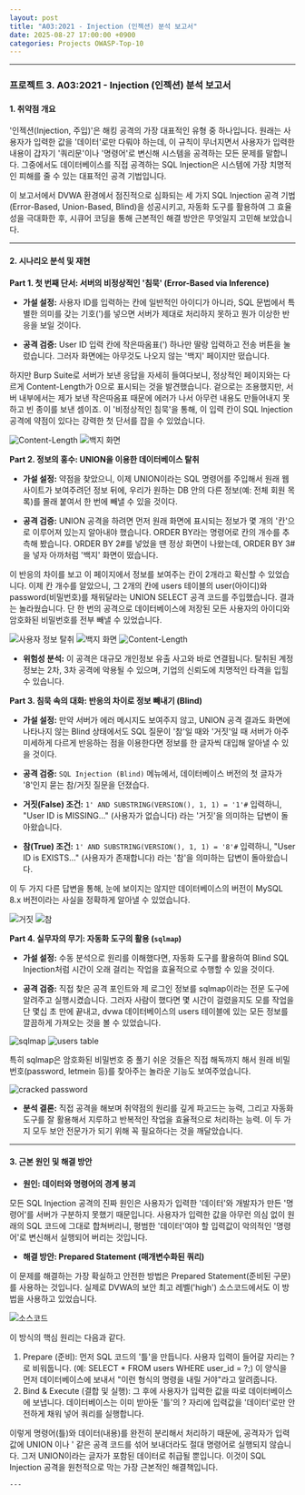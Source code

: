 ```yaml
---
layout: post
title: "A03:2021 - Injection (인젝션) 분석 보고서"
date: 2025-08-27 17:00:00 +0900
categories: Projects OWASP-Top-10
---
```

---

### **프로젝트 3. A03:2021 - Injection (인젝션) 분석 보고서**

#### **1. 취약점 개요**

'인젝션(Injection, 주입)'은 해킹 공격의 가장 대표적인 유형 중 하나입니다. 원래는 사용자가 입력한 값을 '데이터'로만 다뤄야 하는데, 이 규칙이 무너지면서 사용자가 입력한 내용이 갑자기 '쿼리문'이나 '명령어'로 변신해 시스템을 공격하는 모든 문제를 말합니다. 그중에서도 데이터베이스를 직접 공격하는 SQL Injection은 시스템에 가장 치명적인 피해를 줄 수 있는 대표적인 공격 기법입니다.

이 보고서에서 DVWA 환경에서 점진적으로 심화되는 세 가지 SQL Injection 공격 기법(Error-Based, Union-Based, Blind)을 성공시키고, 자동화 도구를 활용하여 그 효율성을 극대화한 후, 시큐어 코딩을 통해 근본적인 해결 방안은 무엇일지 고민해 보았습니다.

---

#### **2. 시나리오 분석 및 재현**

**Part 1. 첫 번째 단서: 서버의 비정상적인 '침묵' (Error-Based via Inference)**

*   **가설 설정:**
사용자 ID를 입력하는 칸에 일반적인 아이디가 아니라, SQL 문법에서 특별한 의미를 갖는 기호(')를 넣으면 서버가 제대로 처리하지 못하고 뭔가 이상한 반응을 보일 것이다.

*   **공격 검증:**
User ID 입력 칸에 작은따옴표(') 하나만 딸랑 입력하고 전송 버튼을 눌렀습니다. 그러자 화면에는 아무것도 나오지 않는 '백지' 페이지만 떴습니다.

하지만 Burp Suite로 서버가 보낸 응답을 자세히 들여다보니, 정상적인 페이지와는 다르게 Content-Length가 0으로 표시되는 것을 발견했습니다. 겉으로는 조용했지만, 서버 내부에서는 제가 보낸 작은따옴표 때문에 에러가 나서 아무런 내용도 만들어내지 못하고 빈 종이를 보낸 셈이죠. 이 '비정상적인 침묵'을 통해, 이 입력 칸이 SQL Injection 공격에 약점이 있다는 강력한 첫 단서를 잡을 수 있었습니다.

   ![Content-Length](/assets/images/A03_P1-2.png)
   ![백지 화면](/assets/images/A03_P1-1.png)

**Part 2. 정보의 홍수: UNION을 이용한 데이터베이스 탈취**

*   **가설 설정:**
약점을 찾았으니, 이제 UNION이라는 SQL 명령어를 주입해서 원래 웹사이트가 보여주려던 정보 뒤에, 우리가 원하는 DB 안의 다른 정보(예: 전체 회원 목록)를 몰래 붙여서 한 번에 빼낼 수 있을 것이다.

*   **공격 검증:**
UNION 공격을 하려면 먼저 원래 화면에 표시되는 정보가 몇 개의 '칸'으로 이루어져 있는지 알아내야 했습니다. ORDER BY라는 명령어로 칸의 개수를 추측해 봤습니다. ORDER BY 2#를 넣었을 땐 정상 화면이 나왔는데, ORDER BY 3#을 넣자 아까처럼 '백지' 화면이 떴습니다.

이 반응의 차이를 보고 이 페이지에서 정보를 보여주는 칸이 2개라고 확신할 수 있었습니다. 이제 칸 개수를 알았으니, 그 2개의 칸에 users 테이블의 user(아이디)와 password(비밀번호)를 채워달라는 UNION SELECT 공격 코드를 주입했습니다. 결과는 놀라웠습니다. 단 한 번의 공격으로 데이터베이스에 저장된 모든 사용자의 아이디와 암호화된 비밀번호를 전부 빼낼 수 있었습니다.

   ![사용자 정보 탈취](/assets/images/A03_P2-1.png)
   ![백지 화면](/assets/images/A03_P2-2.png)
   ![Content-Length](/assets/images/A03_P2-3.png)

*   **위험성 분석:**
이 공격은 대규모 개인정보 유출 사고와 바로 연결됩니다. 탈취된 계정 정보는 2차, 3차 공격에 악용될 수 있으며, 기업의 신뢰도에 치명적인 타격을 입힐 수 있습니다.

**Part 3. 침묵 속의 대화: 반응의 차이로 정보 빼내기 (Blind)**

*   **가설 설정:**
만약 서버가 에러 메시지도 보여주지 않고, UNION 공격 결과도 화면에 나타나지 않는 Blind 상태에서도 SQL 질문이 '참'일 때와 '거짓'일 때 서버가 아주 미세하게 다르게 반응하는 점을 이용한다면 정보를 한 글자씩 대입해 알아낼 수 있을 것이다.

*   **공격 검증:**
 `SQL Injection (Blind)` 메뉴에서, 데이터베이스 버전의 첫 글자가 '8'인지 묻는 참/거짓 질문을 던졌습다.
  *   **거짓(False) 조건:** `1' AND SUBSTRING(VERSION(), 1, 1) = '1'#` 입력하니, "User ID is MISSING..." (사용자가 없습니다) 라는 '거짓'을 의미하는 답변이 돌아왔습니다.
 *   **참(True) 조건:** `1' AND SUBSTRING(VERSION(), 1, 1) = '8'#` 입력하니, "User ID is EXISTS..." (사용자가 존재합니다) 라는 '참'을 의미하는 답변이 돌아왔습니다.

이 두 가지 다른 답변을 통해, 눈에 보이지는 않지만 데이터베이스의 버전이 MySQL 8.x 버전이라는 사실을 정확하게 알아낼 수 있었습니다.

   ![거짓](/assets/images/A03_P3-1.png)
   ![참](/assets/images/A03_P3-2.png)

**Part 4. 실무자의 무기: 자동화 도구의 활용 (`sqlmap`)**

*   **가설 설정:**
 수동 분석으로 원리를 이해했다면, 자동화 도구를 활용하여 Blind SQL Injection처럼 시간이 오래 걸리는 작업을 효율적으로 수행할 수 있을 것이다.

*   **공격 검증:**
직접 찾은 공격 포인트와 제 로그인 정보를 sqlmap이라는 전문 도구에 알려주고 실행시켰습니다. 그러자 사람이 했다면 몇 시간이 걸렸을지도 모를 작업을 단 몇십 초 만에 끝내고, dvwa 데이터베이스의 users 테이블에 있는 모든 정보를 깔끔하게 가져오는 것을 볼 수 있었습니다.
    
   ![sqlmap](/assets/images/A03_P4-1.png)
   ![users table](/assets/images/A03_P4-3.png)

특히 sqlmap은 암호화된 비밀번호 중 풀기 쉬운 것들은 직접 해독까지 해서 원래 비밀번호(password, letmein 등)를 찾아주는 놀라운 기능도 보여주었습니다.

   ![cracked password](/assets/images/A03_P4-2.png)

*   **분석 결론:**
직접 공격을 해보며 취약점의 원리를 깊게 파고드는 능력, 그리고 자동화 도구를 잘 활용해서 지루하고 반복적인 작업을 효율적으로 처리하는 능력. 이 두 가지 모두 보안 전문가가 되기 위해 꼭 필요하다는 것을 깨달았습니다.

---

#### **3. 근본 원인 및 해결 방안**

*   **원인: 데이터와 명령어의 경계 붕괴**

모든 SQL Injection 공격의 진짜 원인은 사용자가 입력한 '데이터'와 개발자가 만든 '명령어'를 서버가 구분하지 못했기 때문입니다. 사용자가 입력한 값을 아무런 의심 없이 원래의 SQL 코드에 그대로 합쳐버리니, 평범한 '데이터'여야 할 입력값이 악의적인 '명령어'로 변신해서 실행되어 버리는 것입니다.

*   **해결 방안: Prepared Statement (매개변수화된 쿼리)**

이 문제를 해결하는 가장 확실하고 안전한 방법은 Prepared Statement(준비된 구문)를 사용하는 것입니다. 실제로 DVWA의 보안 최고 레벨('high') 소스코드에서도 이 방법을 사용하고 있었습니다.

   ![소스코드](/assets/images/A03_Sourcecode.png)

 이 방식의 핵심 원리는 다음과 같다.
 1.  Prepare (준비): 먼저 SQL 코드의 '틀'을 만듭니다. 사용자 입력이 들어갈 자리는 ?로 비워둡니다. (예: SELECT * FROM users WHERE user_id = ?;) 이 양식을 먼저 데이터베이스에 보내서 "이런 형식의 명령을 내릴 거야"라고 알려줍니다.
 2.  Bind & Execute (결합 및 실행): 그 후에 사용자가 입력한 값을 따로 데이터베이스에 보냅니다. 데이터베이스는 이미 받아둔 '틀'의 ? 자리에 입력값을 '데이터'로만 안전하게 채워 넣어 쿼리를 실행합니다.

이렇게 명령어(틀)와 데이터(내용)를 완전히 분리해서 처리하기 때문에, 공격자가 입력값에 UNION 이나 ' 같은 공격 코드를 섞어 보내더라도 절대 명령어로 실행되지 않습니다. 그저 UNION이라는 글자가 포함된 데이터로 취급될 뿐입니다. 이것이 SQL Injection 공격을 원천적으로 막는 가장 근본적인 해결책입니다.

    ---
